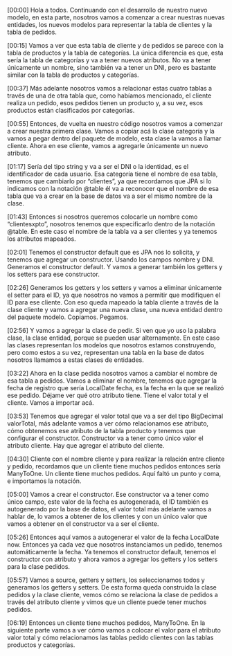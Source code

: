 [00:00] Hola a todos. Continuando con el desarrollo de nuestro nuevo modelo, en esta parte, nosotros vamos a comenzar a crear nuestras nuevas entidades, los nuevos modelos para representar la tabla de clientes y la tabla de pedidos.

[00:15] Vamos a ver que esta tabla de cliente y de pedidos se parece con la tabla de productos y la tabla de categorías. La única diferencia es que, esta sería la tabla de categorías y va a tener nuevos atributos. No va a tener únicamente un nombre, sino también va a tener un DNI, pero es bastante similar con la tabla de productos y categorías.

[00:37] Más adelante nosotros vamos a relacionar estas cuatro tablas a través de una de otra tabla que, como habíamos mencionado, el cliente realiza un pedido, esos pedidos tienen un producto y, a su vez, esos productos están clasificados por categorías.

[00:55] Entonces, de vuelta en nuestro código nosotros vamos a comenzar a crear nuestra primera clase. Vamos a copiar acá la clase categoría y la vamos a pegar dentro del paquete de modelo, esta clase la vamos a llamar cliente. Ahora en ese cliente, vamos a agregarle únicamente un nuevo atributo.

[01:17] Sería del tipo string y va a ser el DNI o la identidad, es el identificador de cada usuario. Esa categoría tiene el nombre de esa tabla, tenemos que cambiarlo por “clientes”, ya que recordamos que JPA si lo indicamos con la notación @table él va a reconocer que el nombre de esa tabla que va a crear en la base de datos va a ser el mismo nombre de la clase.

[01:43] Entonces si nosotros queremos colocarle un nombre como “clientesxpto”, nosotros tenemos que especificarlo dentro de la notación @table. En este caso el nombre de la tabla va a ser clientes y ya tenemos los atributos mapeados.

[02:01] Tenemos el constructor default que es JPA nos lo solicita, y tenemos que agregar un constructor. Usando los campos nombre y DNI. Generamos el constructor default. Y vamos a generar también los getters y los setters para ese constructor.

[02:26] Generamos los getters y los setters y vamos a eliminar únicamente el setter para el ID, ya que nosotros no vamos a permitir que modifiquen el ID para ese cliente. Con eso queda mapeado la tabla cliente a través de la clase cliente y vamos a agregar una nueva clase, una nueva entidad dentro del paquete modelo. Copiamos. Pegamos.

[02:56] Y vamos a agregar la clase de pedir. Si ven que yo uso la palabra clase, la clase entidad, porque se pueden usar alternamente. En este caso las clases representan los modelos que nosotros estamos construyendo, pero como estos a su vez, representan una tabla en la base de datos nosotros llamamos a estas clases de entidades.

[03:22] Ahora en la clase pedida nosotros vamos a cambiar el nombre de esa tabla a pedidos. Vamos a eliminar el nombre, tenemos que agregar la fecha de registro que sería LocalDate fecha, es la fecha en la que se realizó ese pedido. Déjame ver qué otro atributo tiene. Tiene el valor total y el cliente. Vamos a importar acá.

[03:53] Tenemos que agregar el valor total que va a ser del tipo BigDecimal valorTotal, más adelante vamos a ver cómo relacionamos ese atributo, cómo obtenemos ese atributo de la tabla producto y tenemos que configurar el constructor. Constructor va a tener como único valor el atributo cliente. Hay que agregar el atributo del cliente.

[04:30] Cliente con el nombre cliente y para realizar la relación entre cliente y pedido, recordamos que un cliente tiene muchos pedidos entonces sería ManyToOne. Un cliente tiene muchos pedidos. Aquí faltó un punto y coma, e importamos la notación.

[05:00] Vamos a crear el constructor. Ese constructor va a tener como único campo, este valor de la fecha es autogenerada, el ID también es autogenerado por la base de datos, el valor total más adelante vamos a hablar de, lo vamos a obtener de los clientes y con un único valor que vamos a obtener en el constructor va a ser el cliente.

[05:26] Entonces aquí vamos a autogenerar el valor de la fecha LocalDate now. Entonces ya cada vez que nosotros instanciamos un pedido, tenemos automáticamente la fecha. Ya tenemos el constructor default, tenemos el constructor con atributo y ahora vamos a agregar los getters y los setters para la clase pedidos.

[05:57] Vamos a source, getters y setters, los seleccionamos todos y generamos los getters y setters. De esta forma queda construida la clase pedidos y la clase cliente, vemos cómo se relaciona la clase de pedidos a través del atributo cliente y vimos que un cliente puede tener muchos pedidos.

[06:19] Entonces un cliente tiene muchos pedidos, ManyToOne. En la siguiente parte vamos a ver cómo vamos a colocar el valor para el atributo valor total y cómo relacionamos las tablas pedido clientes con las tablas productos y categorías.